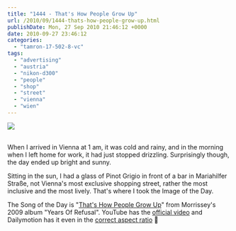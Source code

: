 ```yaml
---
title: "1444 - That's How People Grow Up"
url: /2010/09/1444-thats-how-people-grow-up.html
publishDate: Mon, 27 Sep 2010 21:46:12 +0000
date: 2010-09-27 23:46:12
categories: 
  - "tamron-17-502-8-vc"
tags: 
  - "advertising"
  - "austria"
  - "nikon-d300"
  - "people"
  - "shop"
  - "street"
  - "vienna"
  - "wien"
---
```

<div class="container">
<div class="center"><a target="_blank" href="https://d25zfm9zpd7gm5.cloudfront.net/1200x1200/2010/20100927_173551_ps.jpg"><img src="https://d25zfm9zpd7gm5.cloudfront.net/0600x0600/2010/20100927_173551_ps.jpg" /></a></div>
</div>
<br />

When I arrived in Vienna at 1 am, it was cold and rainy, and in the morning when I left home for work, it had just stopped drizzling. Surprisingly though, the day ended up bright and sunny. 

Sitting in the sun, I had a glass of Pinot Grigio in front of a bar in Mariahilfer Straße, not Vienna's most exclusive shopping street, rather the most inclusive and the most lively. That's where I took the Image of the Day.

 The Song of the Day is "<a target="_blank" href="http://www.lyricsmode.com/lyrics/m/morrissey/thats_how_people_grow_up.html">That's How People Grow Up</a>" from Morrissey's 2009 album "Years Of Refusal". YouTube has the <a target="_blank" href="http://www.youtube.com/watch?v=vPij63mSH30">official video</a> and Dailymotion has it even in the <a target="_blank" href="http://www.dailymotion.com/video/x42iv4_morrissey-thats-how-people-grow-up_music">correct aspect ratio</a> 🙂
